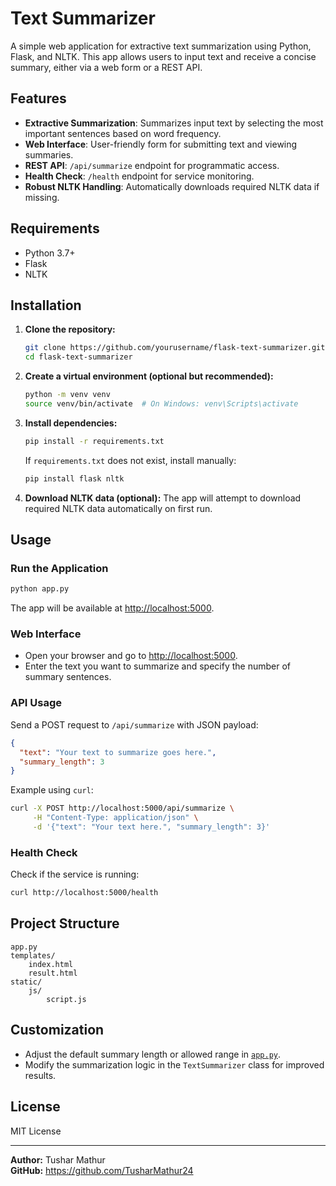 # Text Summarizer

A simple web application for extractive text summarization using Python, Flask, and NLTK. This app allows users to input text and receive a concise summary, either via a web form or a REST API.

## Features

- **Extractive Summarization**: Summarizes input text by selecting the most important sentences based on word frequency.
- **Web Interface**: User-friendly form for submitting text and viewing summaries.
- **REST API**: `/api/summarize` endpoint for programmatic access.
- **Health Check**: `/health` endpoint for service monitoring.
- **Robust NLTK Handling**: Automatically downloads required NLTK data if missing.

## Requirements

- Python 3.7+
- Flask
- NLTK

## Installation

1. **Clone the repository:**
   ```sh
   git clone https://github.com/yourusername/flask-text-summarizer.git
   cd flask-text-summarizer
   ```

2. **Create a virtual environment (optional but recommended):**
   ```sh
   python -m venv venv
   source venv/bin/activate  # On Windows: venv\Scripts\activate
   ```

3. **Install dependencies:**
   ```sh
   pip install -r requirements.txt
   ```

   If `requirements.txt` does not exist, install manually:
   ```sh
   pip install flask nltk
   ```

4. **Download NLTK data (optional):**
   The app will attempt to download required NLTK data automatically on first run.

## Usage

### Run the Application

```sh
python app.py
```

The app will be available at [http://localhost:5000](http://localhost:5000).

### Web Interface

- Open your browser and go to [http://localhost:5000](http://localhost:5000).
- Enter the text you want to summarize and specify the number of summary sentences.

### API Usage

Send a POST request to `/api/summarize` with JSON payload:

```json
{
  "text": "Your text to summarize goes here.",
  "summary_length": 3
}
```

Example using `curl`:

```sh
curl -X POST http://localhost:5000/api/summarize \
     -H "Content-Type: application/json" \
     -d '{"text": "Your text here.", "summary_length": 3}'
```

### Health Check

Check if the service is running:

```sh
curl http://localhost:5000/health
```

## Project Structure

```
app.py
templates/
    index.html
    result.html
static/
    js/
        script.js
```

## Customization

- Adjust the default summary length or allowed range in [`app.py`](app.py).
- Modify the summarization logic in the `TextSummarizer` class for improved results.

## License

MIT License

---

**Author:** Tushar Mathur  
**GitHub:** https://github.com/TusharMathur24
